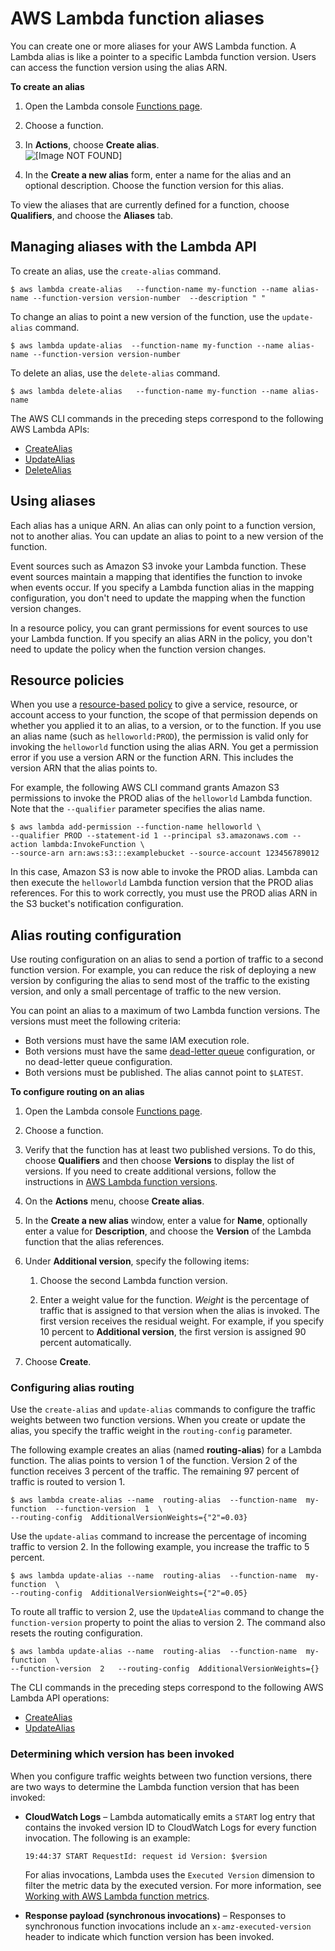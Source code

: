 # AWS Lambda function aliases<a name="configuration-aliases"></a>

You can create one or more aliases for your AWS Lambda function\. A Lambda alias is like a pointer to a specific Lambda function version\. Users can access the function version using the alias ARN\. 

**To create an alias**

1. Open the Lambda console [Functions page](https://console.aws.amazon.com/lambda/home#/functions)\.

1. Choose a function\.

1. In **Actions**, choose **Create alias**\.  
![\[Image NOT FOUND\]](http://docs.aws.amazon.com/lambda/latest/dg/images/version-actions.png)

1. In the **Create a new alias** form, enter a name for the alias and an optional description\. Choose the function version for this alias\.

To view the aliases that are currently defined for a function, choose **Qualifiers**, and choose the **Aliases** tab\.

## Managing aliases with the Lambda API<a name="versioning-aliases-api"></a>

To create an alias, use the `create-alias` command\.

```
$ aws lambda create-alias   --function-name my-function --name alias-name --function-version version-number  --description " "
```

To change an alias to point a new version of the function, use the `update-alias` command\. 

```
$ aws lambda update-alias  --function-name my-function --name alias-name --function-version version-number 
```

To delete an alias, use the `delete-alias` command\.

```
$ aws lambda delete-alias   --function-name my-function --name alias-name 
```

 The AWS CLI commands in the preceding steps correspond to the following AWS Lambda APIs: 
+ [CreateAlias](API_CreateAlias.md)
+ [UpdateAlias](API_UpdateAlias.md)
+ [DeleteAlias](API_DeleteAlias.md)

## Using aliases<a name="using-aliases"></a>

Each alias has a unique ARN\. An alias can only point to a function version, not to another alias\. You can update an alias to point to a new version of the function\.

Event sources such as Amazon S3 invoke your Lambda function\. These event sources maintain a mapping that identifies the function to invoke when events occur\. If you specify a Lambda function alias in the mapping configuration, you don't need to update the mapping when the function version changes\. 

In a resource policy, you can grant permissions for event sources to use your Lambda function\. If you specify an alias ARN in the policy, you don't need to update the policy when the function version changes\. 

## Resource policies<a name="versioning-permissions-alias"></a>

When you use a [resource\-based policy](access-control-resource-based.md) to give a service, resource, or account access to your function, the scope of that permission depends on whether you applied it to an alias, to a version, or to the function\. If you use an alias name \(such as `helloworld:PROD`\), the permission is valid only for invoking the `helloworld` function using the alias ARN\. You get a permission error if you use a version ARN or the function ARN\. This includes the version ARN that the alias points to\.

For example, the following AWS CLI command grants Amazon S3 permissions to invoke the PROD alias of the `helloworld` Lambda function\. Note that the `--qualifier` parameter specifies the alias name\. 

```
$ aws lambda add-permission --function-name helloworld \
--qualifier PROD --statement-id 1 --principal s3.amazonaws.com --action lambda:InvokeFunction \
--source-arn arn:aws:s3:::examplebucket --source-account 123456789012
```

In this case, Amazon S3 is now able to invoke the PROD alias\. Lambda can then execute the `helloworld` Lambda function version that the PROD alias references\. For this to work correctly, you must use the PROD alias ARN in the S3 bucket's notification configuration\.

## Alias routing configuration<a name="configuring-alias-routing"></a>

Use routing configuration on an alias to send a portion of traffic to a second function version\. For example, you can reduce the risk of deploying a new version by configuring the alias to send most of the traffic to the existing version, and only a small percentage of traffic to the new version\. 

You can point an alias to a maximum of two Lambda function versions\. The versions must meet the following criteria:
+ Both versions must have the same IAM execution role\.
+ Both versions must have the same [dead\-letter queue](https://docs.aws.amazon.com/lambda/latest/dg/invocation-async.html#dlq) configuration, or no dead\-letter queue configuration\.
+ Both versions must be published\. The alias cannot point to `$LATEST`\.

**To configure routing on an alias**

1. Open the Lambda console [Functions page](https://console.aws.amazon.com/lambda/home#/functions)\.

1. Choose a function\.

1. Verify that the function has at least two published versions\. To do this, choose **Qualifiers** and then choose **Versions** to display the list of versions\. If you need to create additional versions, follow the instructions in [AWS Lambda function versions](configuration-versions.md)\.

1. On the **Actions** menu, choose **Create alias**\.

1. In the **Create a new alias** window, enter a value for **Name**, optionally enter a value for **Description**, and choose the **Version** of the Lambda function that the alias references\.

1. Under **Additional version**, specify the following items:

   1. Choose the second Lambda function version\.

   1. Enter a weight value for the function\. *Weight* is the percentage of traffic that is assigned to that version when the alias is invoked\. The first version receives the residual weight\. For example, if you specify 10 percent to **Additional version**, the first version is assigned 90 percent automatically\.

1. Choose **Create**\.

### Configuring alias routing<a name="configuring-routing"></a>

Use the `create-alias` and `update-alias` commands to configure the traffic weights between two function versions\. When you create or update the alias, you specify the traffic weight in the `routing-config` parameter\. 

The following example creates an alias \(named **routing\-alias**\) for a Lambda function\. The alias points to version 1 of the function\. Version 2 of the function receives 3 percent of the traffic\. The remaining 97 percent of traffic is routed to version 1\. 

```
$ aws lambda create-alias --name  routing-alias  --function-name  my-function  --function-version  1  \
--routing-config  AdditionalVersionWeights={"2"=0.03}
```

Use the `update-alias` command to increase the percentage of incoming traffic to version 2\. In the following example, you increase the traffic to 5 percent\.

```
$ aws lambda update-alias --name  routing-alias  --function-name  my-function  \
--routing-config  AdditionalVersionWeights={"2"=0.05}
```

To route all traffic to version 2, use the `UpdateAlias` command to change the `function-version` property to point the alias to version 2\. The command also resets the routing configuration\.

```
$ aws lambda update-alias --name  routing-alias  --function-name  my-function  \ 
--function-version  2   --routing-config  AdditionalVersionWeights={}
```

 The CLI commands in the preceding steps correspond to the following AWS Lambda API operations: 
+ [CreateAlias](API_CreateAlias.md)
+ [UpdateAlias](API_UpdateAlias.md)

### Determining which version has been invoked<a name="determining-routing-version"></a>

When you configure traffic weights between two function versions, there are two ways to determine the Lambda function version that has been invoked:
+ **CloudWatch Logs** – Lambda automatically emits a `START` log entry that contains the invoked version ID to CloudWatch Logs for every function invocation\. The following is an example:

  `19:44:37 START RequestId: request id Version: $version ` 

  For alias invocations, Lambda uses the `Executed Version` dimension to filter the metric data by the executed version\. For more information, see [Working with AWS Lambda function metrics](monitoring-metrics.md)\.
+ **Response payload \(synchronous invocations\)** – Responses to synchronous function invocations include an `x-amz-executed-version` header to indicate which function version has been invoked\.